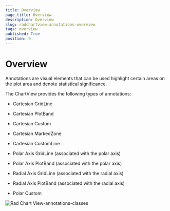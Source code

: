 ```yaml
---
title: Overview
page_title: Overview
description: Overview
slug: radchartview-annotations-overview
tags: overview
published: True
position: 0
---
```


# Overview

Annotations are visual elements that can be used highlight certain areas on the plot area and denote statistical significance.

The ChartView provides the following types of annotations:        

* Cartesian GridLine

* Cartesian PlotBand

* Cartesian Custom

* Cartesian MarkedZone

* Cartesian CustomLine

* Polar Axis GridLine (associated with the polar axis)

* Polar Axis PlotBand (associated with the polar axis)

* Radial Axis GridLine (associated with the radial axis)

* Radial Axis PlotBand (associated with the radial axis)

* Polar Custom

![Rad Chart View-annotations-classes](images/RadChartView-annotations-classes.png)